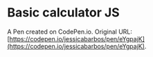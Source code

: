 # Basic calculator JS

A Pen created on CodePen.io. Original URL: [https://codepen.io/jessicabarbos/pen/eYgpajK](https://codepen.io/jessicabarbos/pen/eYgpajK).


